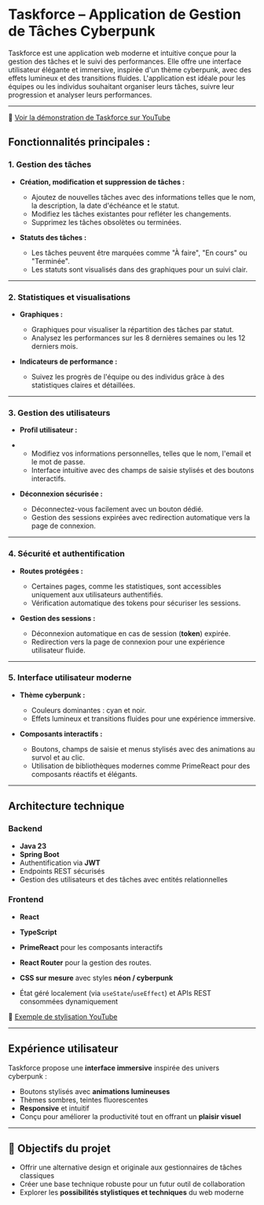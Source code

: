 # Taskforce – Application de Gestion de Tâches Cyberpunk

Taskforce est une application web moderne et intuitive conçue pour la gestion des tâches et le suivi des performances. Elle offre une interface utilisateur élégante et immersive, inspirée d'un thème cyberpunk, avec des effets lumineux et des transitions fluides. L'application est idéale pour les équipes ou les individus souhaitant organiser leurs tâches, suivre leur progression et analyser leurs performances.

---

🎥 [Voir la démonstration de Taskforce sur YouTube](https://youtu.be/VOEIw0Vlfrs)

## **Fonctionnalités principales :**

### **1. Gestion des tâches**

- **Création, modification et suppression de tâches :**

  - Ajoutez de nouvelles tâches avec des informations telles que le nom, la description, la date d'échéance et le statut.
  - Modifiez les tâches existantes pour refléter les changements.
  - Supprimez les tâches obsolètes ou terminées.

- **Statuts des tâches :**

  - Les tâches peuvent être marquées comme "À faire", "En cours" ou "Terminée".
  - Les statuts sont visualisés dans des graphiques pour un suivi clair.

---

### **2. Statistiques et visualisations**

- **Graphiques :**

  - Graphiques pour visualiser la répartition des tâches par statut.
  - Analysez les performances sur les 8 dernières semaines ou les 12 derniers mois.

- **Indicateurs de performance :**

  - Suivez les progrès de l'équipe ou des individus grâce à des statistiques claires et détaillées.

---

### **3. Gestion des utilisateurs**

- **Profil utilisateur :**
- - Modifiez vos informations personnelles, telles que le nom, l'email et le mot de passe.
  - Interface intuitive avec des champs de saisie stylisés et des boutons interactifs.
- **Déconnexion sécurisée :**

  - Déconnectez-vous facilement avec un bouton dédié.
  - Gestion des sessions expirées avec redirection automatique vers la page de connexion.

---

### **4. Sécurité et authentification**

- **Routes protégées :**

  - Certaines pages, comme les statistiques, sont accessibles uniquement aux utilisateurs authentifiés.
  - Vérification automatique des tokens pour sécuriser les sessions.

- **Gestion des sessions :**

  - Déconnexion automatique en cas de session (**token**) expirée.
  - Redirection vers la page de connexion pour une expérience utilisateur fluide.

---

### **5. Interface utilisateur moderne**

- **Thème cyberpunk :**

  - Couleurs dominantes : cyan et noir.
  - Effets lumineux et transitions fluides pour une expérience immersive.

- **Composants interactifs :**

  - Boutons, champs de saisie et menus stylisés avec des animations au survol et au clic.
  - Utilisation de bibliothèques modernes comme PrimeReact pour des composants réactifs et élégants.

---

## Architecture technique

### Backend

- **Java 23**
- **Spring Boot**
- Authentification via **JWT**
- Endpoints REST sécurisés
- Gestion des utilisateurs et des tâches avec entités relationnelles

### Frontend

- **React**
- **TypeScript**
- **PrimeReact** pour les composants interactifs

- **React Router** pour la gestion des routes.
- **CSS sur mesure** avec styles **néon / cyberpunk**
- État géré localement (via `useState`/`useEffect`) et APIs REST consommées dynamiquement

🎥 [Exemple de stylisation YouTube](https://www.youtube.com/watch?v=8y0YlWumwNg)

---

## Expérience utilisateur

Taskforce propose une **interface immersive** inspirée des univers cyberpunk :

- Boutons stylisés avec **animations lumineuses**
- Thèmes sombres, teintes fluorescentes
- **Responsive** et intuitif
- Conçu pour améliorer la productivité tout en offrant un **plaisir visuel**

---

## 📌 Objectifs du projet

- Offrir une alternative design et originale aux gestionnaires de tâches classiques
- Créer une base technique robuste pour un futur outil de collaboration
- Explorer les **possibilités stylistiques et techniques** du web moderne
